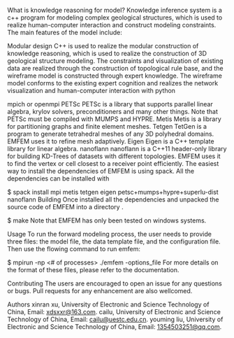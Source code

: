What is knowledge reasoning for model?
Knowledge inference system is a c++ program for modeling complex geological structures, which is used to realize human-computer interaction and construct modeling constraints. The main features of the model include:

Modular design
C++ is used to realize the modular construction of knowledge reasoning, which is used to realize the construction of 3D geological structure modeling. The constraints and visualization of existing data are realized through the construction of topological rule base, and the wireframe model is constructed through expert knowledge. The wireframe model conforms to the existing expert cognition and realizes the network visualization and human-computer interaction with python

mpich or openmpi
PETSc
PETSc is a library that supports parallel linear algebra, krylov solvers, preconditioners and many other things. Note that PETSc must be compiled with MUMPS and HYPRE.
Metis
Metis is a library for partitioning graphs and finite element meshes.
Tetgen
TetGen is a program to generate tetrahedral meshes of any 3D polyhedral domains. EMFEM uses it to refine mesh adaptively.
Eigen
Eigen is a C++ template library for linear algebra.
nanoflann
nanoflann is a C++11 header-only library for building KD-Trees of datasets with different topologies. EMFEM uses it to find the vertex or cell closest to a receiver point efficiently.
The easiest way to install the dependencies of EMFEM is using spack. All the dependencies can be installed with

$ spack install mpi metis tetgen eigen petsc+mumps+hypre+superlu-dist nanoflann
Building
Once installed all the dependencies and unpacked the source code of EMFEM into a directory .


$ make
Note that EMFEM has only been tested on windows systems. 

Usage
To run the forward modeling process, the user needs to provide three files: the model file, the data template file, and the configuration file. Then use the flowing command to run emfem:

$ mpirun -np <# of processes> ./emfem -options_file <configuration-file-name>
For more details on the format of these files, please refer to the documentation.



Contributing
The users are encouraged to open an issue for any questions or bugs. Pull requests for any enhancement are also wellcomed.

Authors
xinran xu, University of Electronic and Science Technology of China, Email: xdsxxr@163.com.
cailu, University of Electronic and Science Technology of China, Email: cailu@uestc.edu.cn.
youming liu, University of Electronic and Science Technology of China, Email: 1354503251@qq.com.
